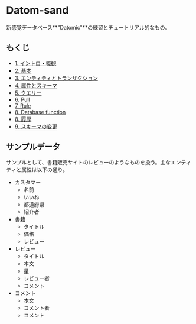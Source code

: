 # Datom-sand

新感覚データベース**"Datomic"**の練習とチュートリアル的なもの。

## もくじ

- [1. イントロ・概観](tree/master/doc/1-intro.md)
- [2. 基本](tree/master/doc/2-basics.md)
- [3. エンティティとトランザクション](tree/master/doc/3-entity-and-tx.md)
- [4. 属性とスキーマ](tree/master/doc/4-attr-and-schema.md)
- [5. クエリー](tree/master/doc/5-query.md)
- [6. Pull](tree/master/doc/6-pull.md)
- [7. Rule](tree/master/doc/7-rule.md)
- [8. Database function](tree/master/doc/8-db-fn.md)
- [8. 履歴](tree/master/doc/8-history.md)
- [9. スキーマの変更](tree/master/doc/9-alter-schema.md)

## サンプルデータ

サンプルとして、書籍販売サイトのレビューのようなものを扱う。主なエンティティと属性は以下の通り。

- カスタマー
  - 名前
  - いいね
  - 都道府県
  - 紹介者
- 書籍
  - タイトル
  - 価格
  - レビュー
- レビュー
  - タイトル
  - 本文
  - 星
  - レビュー者
  - コメント
- コメント
  - 本文
  - コメント者
  - コメント

